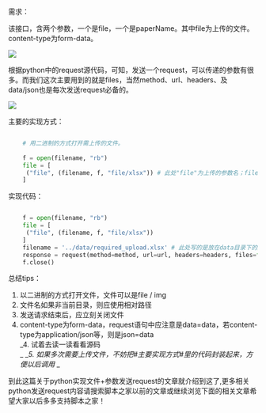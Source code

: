 需求：

该接口，含两个参数，一个是file，一个是paperName。其中file为上传的文件。content-type为form-data。

![](https://img.jbzj.com/file_images/article/202101/2021010510283810.png)

根据python中的request源代码，可知，发送一个request，可以传递的参数有很多。而我们这次主要用到的就是files，当然method、url、headers、及data/json也是每次发送request必备的。

![](https://img.jbzj.com/file_images/article/202101/2021010510283811.png)

主要的实现方式：

```python

    # 用二进制的方式打开需上传的文件。
    
    f = open(filename, "rb")
    file = [
     ("file", (filename, f, "file/xlsx")) # 此处"file"为上传的参数名；filename可以为当前目录下的文件(仅文件名即可)，也可以是其他目录下的文件(用相对路径)
    ]
```

实现代码：

```python

    f = open(filename, "rb")
    file = [
     ("file", (filename, f, "file/xlsx")) 
    ]
    filename = '../data/required_upload.xlsx' # 此处写的是放在data目录下的文件。如果是当前目录下的，直接'required_upload.xlsx'即可
    response = request(method=method, url=url, headers=headers, files=file, data=data)
    f.close()
```

总结tips：

1. 以二进制的方式打开文件，文件可以是file / img   
2. 文件名如果非当前目录，则应使用相对路径   
3. 发送请求结束后，应立刻关闭文件   
6. content-type为form-data，request语句中应注意是data=data，若content-type为application/json等，则是json=data   
_4. 试着去读一读看看源码  
_ __5. 如果多次需要上传文件，不妨把#主要实现方式#里的代码封装起来，方便以后调用_ _

到此这篇关于python实现文件+参数发送request的文章就介绍到这了,更多相关python发送request内容请搜索脚本之家以前的文章或继续浏览下面的相关文章希望大家以后多多支持脚本之家！

